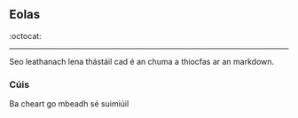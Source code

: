 ## Eolas

:octocat:

--------------------------
Seo leathanach lena thástáil cad é an chuma a thiocfas
ar an markdown.

### Cúis
Ba cheart go mbeadh sé suimiúil
